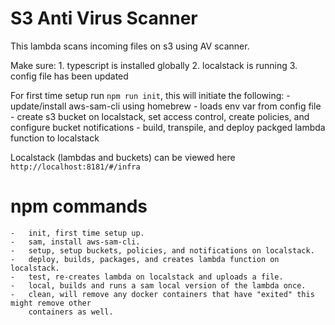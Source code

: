 S3 Anti Virus Scanner
============================

This lambda scans incoming files on s3 using AV scanner.

Make sure:
	1. typescript is installed globally
	2. localstack is running
	3. config file has been updated

For first time setup run `npm run init`, this will initiate the following:
	- update/install aws-sam-cli using homebrew
	- loads env var from config file
	- create s3 bucket on localstack, set access control, create policies, and configure bucket notifications
	- build, transpile, and deploy packged lambda function to localstack

Localstack (lambdas and buckets) can be viewed here `http://localhost:8181/#/infra`

# npm commands

	-	init, first time setup up.
	-	sam, install aws-sam-cli.
	-	setup, setup buckets, policies, and notifications on localstack.
	-	deploy, builds, packages, and creates lambda function on localstack.
	-	test, re-creates lambda on localstack and uploads a file.
	-	local, builds and runs a sam local version of the lambda once.
	-	clean, will remove any docker containers that have "exited" this might remove other
		containers as well.
